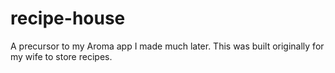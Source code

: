 # recipe-house
A precursor to my Aroma app I made much later. This was built originally for my wife to store recipes.
